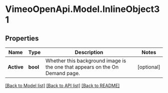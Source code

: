 # VimeoOpenApi.Model.InlineObject31
## Properties

Name | Type | Description | Notes
------------ | ------------- | ------------- | -------------
**Active** | **bool** | Whether this background image is the one that appears on the On Demand page. | [optional] 

[[Back to Model list]](../README.md#documentation-for-models) [[Back to API list]](../README.md#documentation-for-api-endpoints) [[Back to README]](../README.md)


